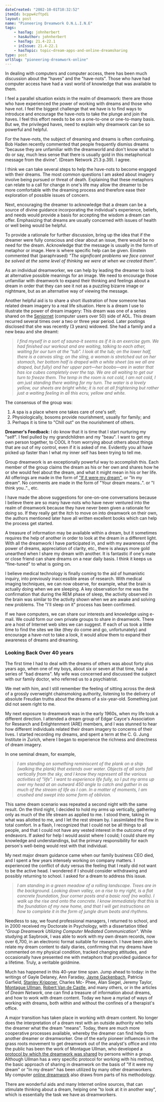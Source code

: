 ```yaml
---
dateCreated: "2002-10-01T10:32:52"
itemId: bcppw4zftpdi
layout: post
name: "Pioneering Dreamwork O.N.L.I.N.E"
tags:
    - hasTag: johnherbert
    - hasAuthor: johnherbert
    - hasTag: 21.4-22.1
    - inIssue: 21.4-22.1
    - hasTopic: topic~dream-apps-and-online-dreamsharing
type: post
urlSlug: "pioneering-dreamwork-online"
---
```


In dealing with computers and computer access, there has been much discussion about the "haves" and the "have-nots". Those who have had computer access have had a vast world of knowledge that was available to them.

I feel a parallel situation exists in the realm of dreamwork: there are those who have experienced the power of working with dreams and those who have not. I feel the biggest challenge that we have is to find ways to introduce and encourage the have-nots to take the plunge and join the haves. I feel this effort needs to be on a one-to-one or one-to-many basis. But we, the privileged haves, need to explain why dreamwork can be so powerful and helpful.

For the have-nots, the subject of dreaming and dreams is often confusing. Bob Haden recently commented that people frequently dismiss dreams "because they are unfamiliar with the dreamworld and don't know what to do or say, much less sense that there is usually gold in this metaphorical message from the divine". (Dream Network 21.3 p.39). I agree.

I think we can take several steps to help the have-nots to become engaged with their dreams. The most common questions I am asked about imagery involve being pursued or threat of death. Explaining that these metaphors can relate to a call for change in one's life may allow the dreamer to be more comfortable with the dreaming process and therefore ease their exploration of possible issues of concern.

Next, encouraging the dreamer to acknowledge that a dream can be a source of divine guidance incorporating the individual's experience, beliefs, and needs would provide a basis for accepting the wisdom a dream can offer. Emphasizing that dreams are usually concerned with issues of health or well being would be helpful.

To provide a rationale for further discussion, bring up the idea that if the dreamer were fully conscious and clear about an issue, there would be no need for the dream. Acknowledge that the message is usually in the form of metaphor or image. Here is where specific help can be given. Einstein commented that (paraphrased) _"The significant problems we face cannot be solved at the same level of thinking we were at when we created them"_.

As an individual dreamworker, we can help by leading the dreamer to look at alternative possible meanings for an image. We need to encourage those unfamiliar with dreamwork to expand their thinking and feelings about a dream in order that they can see it not as a puzzling bizarre image or nightmare, but as an alternative way of viewing the message.

Another helpful aid is to share a short illustration of how someone has related dream imagery to a real life situation. Here is a dream I use to illustrate the power of dream imagery: This dream was one of a series shared on the [Seniornet](https://citeseerx.ist.psu.edu/document?repid=rep1&type=pdf&doi=dc0449b8b709cb71adc56b2fd8c93754d8b37390) (computer users over 50) side of AOL. This dream recurred several times over a two or three year period. Later postings disclosed that she was recently (3 years) widowed. She had a family and a new beau and she dreamt:

> _I find myself in a sort of sauna-it seems as if it is an exercise gym. We had finished our workout and are waiting, talking to each other, waiting for our turn at the "tub". I look at the tub; on the lower half, there is a canvas sling; on the sling, a woman is stretched out on her stomach, her bottom half is draped with a white sheet (as we all are draped, but fully) and her upper part—her boobs—are in water that has ice cubes completely over the top. We are all waiting to get our turn to freeze them. The temp in the room is not cold, I am not cold, I am just standing there waiting for my turn. The water is a lovely yellow, our sheets are bright white; it is not at all frightening but rather just a waiting feeling in all this ecru, yellow and white._

The consensus of the group was:

1. A spa is a place where one takes care of one's self;
2. Physiologically, bosoms provide nourishment, usually for family; and
3. Perhaps it is time to "Chill out" on the nourishment of others.

**Dreamer's Feedback:** I do know that it is time that I start nurturing my "self". I feel pulled by my grandchildren and my "beau". I want to get my own person together, to COOL it from worrying about others about things that are out of my control, even if it is asked of me. Evidently you all have picked up faster than I what my inner self has been trying to tell me.

Group dreamwork is an exceptionally powerful way to accomplish this. Each member of the group claims the dream as his or her own and shares how he or she would feel about the dream, and what it might mean in his or her life. All offerings are made in the form of ["If it were my dream"](../bcpov6rssull/the-ullman-method-of-dream-analysis), or "In my dream". No comments are made in the form of "Your dream means..". or "I think you.."., etc.

I have made the above suggestions for one-on-one conversations because I believe there are so many have-nots who have never ventured into the realm of dreamwork because they have never been given a rationale for doing so. If they really get the itch to move on into dreamwork on their own, the authors mentioned later have all written excellent books which can help the process get started.

A treasure of information may be available within a dream, but it sometimes requires the help of another in order to look at the dream in a different light. With all the dreamwork I have participated in, and with my awareness of the power of dreams, appreciation of clarity, etc., there is always more gold unearthed when I share my dream with another. It is fantastic if one's mate or close friend can share dreams on a near daily basis. I think it keeps us "fine-tuned" to what is going on.

I believe medical technology is finally coming to the aid of humanistic inquiry, into previously inaccessible areas of research. With medical imaging techniques, we can now observe, for example, what the brain is actually doing when we are sleeping. A key observation for me was the confirmation that during the REM phase of sleep, the activity observed in the brain was similar to the activity shown when we are awake and solving new problems. The "I'll sleep on it" process has been confirmed.

If we have computers, we can share our interests and knowledge using e-mail. We could form our own private groups to share in dreamwork. There are a host of Internet web sites we can suggest. If each of us took a little time to find the sites we like (they do come and go, unfortunately) and encourage a have-not to take a look, it would allow them to expand their awareness of dreams and dreaming.

### Looking Back Over 40 years

The first time I had to deal with the dreams of others was about forty plus years ago, when one of my boys, about six or seven at that time, had a series of "bad dreams". My wife was concerned and discussed the subject with our family doctor, who referred us to a psychiatrist.

We met with him, and I still remember the feeling of sitting across the desk of a grossly overweight chainsmoking authority, listening to the delivery of absolute Freudian truths about the dreams of a six-year-old. Something just did not seem right to me.

My next exposure to dreamwork was in the early 1960s, when my life took a different direction. I attended a dream group of Edgar Cayce's Association for Research and Enlightenment (ARE) members, and I was stunned to hear how different individuals related their dream imagery to concerns of their lives. I started recording my dreams, and spent a term at the C. G. Jung Institute in Zurich, where I began to experience the richness and directness of dream imagery.

In one seminal dream, for example,

> _I am standing on something reminiscent of the plank on a ship (walking the plank) that extends over water. Objects of all sorts fall vertically from the sky, and I know they represent all the various activities of "life". I want to experience life fully, so I put my arms up over my head at an outward 450 angle to catch and gather in as much of the stream of life as I can. In a matter of moments, I am crushed and swept into some form of oblivion._

This same dream scenario was repeated a second night with the same result. On the third night, I decided to hold my arms up vertically, gathering only as much of the life stream as applied to me. I stood there, taking in what was allotted to me, and I let the rest stream by. I assimilated the flow in total comfort. In a flash, I recognized that I could not be all things to all people, and that I could not have any vested interest in the outcome of my endeavors. If asked for help I would assist where I could; I could share my knowledge and understandings, but the primary responsibility for each person's well-being would rest with that individual.

My next major dream guidance came when our family business CEO died, and I spent a few years intensely working on company matters. I experienced the conflict of duty versus the feeling that I really did not want to be the active head. I wondered if I should consider withdrawing and possibly returning to school. I asked for a dream to address this issue.

> _I am standing in a green meadow of a rolling landscape. Trees are in the background. Looking down valley, on a rise to my right, is a flat concrete foundation, four corner posts and a basic roof (no walls). I walk up the rise and onto the concrete. I know immediately that this is the foundation of my new home, and that I will get instructions on how to complete it in the form of jungle drum beats and rhythms._

Needless to say, we found professional managers, I returned to school, and in 2000 received my Doctorate in Psychology, with a dissertation titled _"Group Dreamwork Utilizing Computer Mediated Communication"_. While studying at Saybrook, I was able to work with my own dream records, now over 6,700, in an electronic format suitable for research. I have been able to relate my dream content to daily diaries, confirming that my dreams have commented on my physical condition, tracked changing attitudes, and occasionally have presented me with metaphors that provided guidance for a lifetime. Truly, a veritable goldmine.

Much has happened in this 40-year time span. Jump ahead to today: in the writings of Gayle Delaney, Ann Faraday, [Jayne Gackenbach](../@jaynegackenbach), Patricia Garfield, [Stanley Krippner](../@stanleykrippner), Charles Mc- Phee, Alan Siegel, Jeremy Taylor, [Montague Ullman](../@montagueullman), [Robert Van de Castle](../@bobvandecastle), and many others, or in the articles of _Dream Network_, one can find a treasure of information about dreams, and how to work with dream content. Today we have a myriad of ways of working with dreams, both within and without the confines of a therapist's office.

A major transition has taken place in working with dream content. No longer does the interpretation of a dream rest with an outside authority who tells the dreamer what the dream "means". Today, there are much more cooperative processes available, whereby the dreamer can find help from another dreamer or dreamworker. One of the early pioneer influences in the grass roots movement to get dreamwork out of the analyst's office and into the public has been the work of Montague Ullman, who developed a [protocol by which the dreamwork was shared](../bcpov6rssull/the-ullman-method-of-dream-analysis) by persons within a group. Although Ullman has a very specific protocol for working with his method, the basic approach of sharing in dreamwork on the basis of "If it were my dream" or "In my dream" has been utilized by many other dreamworkers. My computer [online dreamwork](../topic~dream-apps-and-online-dreamsharing) also draws from parts of his methodology.

There are wonderful aids and many Internet online sources, that can stimulate thinking about a dream, helping one "to look at it in another way", which is essentially the task we have as dreamworkers.
